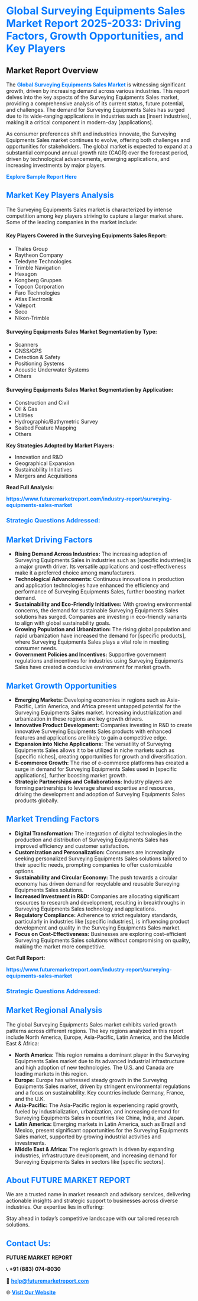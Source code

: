 <h1 style="color: #007BFF;">Global Surveying Equipments Sales Market Report 2025-2033: Driving Factors, Growth Opportunities, and Key Players</h1>

<section id="overview">
<h2>Market Report Overview</h2>
<p>The <a href="https://www.futuremarketreport.com/industry-report/surveying-equipments-sales-market" style="color: #007BFF; text-decoration: none;"><strong>Global Surveying Equipments Sales Market</strong></a> is witnessing significant growth, driven by increasing demand across various industries. This report delves into the key aspects of the Surveying Equipments Sales market, providing a comprehensive analysis of its current status, future potential, and challenges. The demand for Surveying Equipments Sales has surged due to its wide-ranging applications in industries such as [insert industries], making it a critical component in modern-day [applications].</p>
<p>As consumer preferences shift and industries innovate, the Surveying Equipments Sales market continues to evolve, offering both challenges and opportunities for stakeholders. The global market is expected to expand at a substantial compound annual growth rate (CAGR) over the forecast period, driven by technological advancements, emerging applications, and increasing investments by major players.</p>
</section>

<section id="overview">
<p><a href="https://www.futuremarketreport.com/request-sample/reportId=105124" style="color: #007BFF; text-decoration: none;"><strong>Explore Sample Report Here</strong></a></p>
</section>

<section id="key-players">
<h2 style="color: #007BFF;">Market Key Players Analysis</h2>
<p>The Surveying Equipments Sales market is characterized by intense competition among key players striving to capture a larger market share. Some of the leading companies in the market include:</p>
<h4>Key Players Covered in the Surveying Equipments Sales Report:</h4>
<ul><li>Thales Group</li><li>Raytheon Company</li><li>Teledyne Technologies</li><li>Trimble Navigation</li><li>Hexagon</li><li>Kongberg Gruppen</li><li>Topcon Corporation</li><li>Faro Technologies</li><li>Atlas Electronik</li><li>Valeport</li><li>Seco</li><li>Nikon-Trimble</li></ul>
<h4>Surveying Equipments Sales Market Segmentation by Type:</h4>
<ul><li>Scanners</li><li>GNSS/GPS</li><li>Detection &amp; Safety</li><li>Positioning Systems</li><li>Acoustic Underwater Systems</li><li>Others</li></ul>

<h4>Surveying Equipments Sales Market Segmentation by Application:</h4>
<ul><li>Construction and Civil</li><li>Oil &amp; Gas</li><li>Utilities</li><li>Hydrographic/Bathymetric Survey</li><li>Seabed Feature Mapping</li><li>Others</li></ul>
<p><strong>Key Strategies Adopted by Market Players:</strong></p>
<ul>
<li>Innovation and R&D</li>
<li>Geographical Expansion</li>
<li>Sustainability Initiatives</li>
<li>Mergers and Acquisitions</li>
</ul>
</section>

<section>
<p><strong>Read Full Analysis: </strong></p><a href="https://www.futuremarketreport.com/industry-report/surveying-equipments-sales-market" style="color: #007BFF; text-decoration: none;"><strong>https://www.futuremarketreport.com/industry-report/surveying-equipments-sales-market</strong></a>
<h3 style="color: #007BFF;">Strategic Questions Addressed:</h3>
</section>

<section id="driving-factors">
<h2 style="color: #007BFF;">Market Driving Factors</h2>
<ul>
<li><strong>Rising Demand Across Industries:</strong> The increasing adoption of Surveying Equipments Sales in industries such as [specific industries] is a major growth driver. Its versatile applications and cost-effectiveness make it a preferred choice among manufacturers.</li>
<li><strong>Technological Advancements:</strong> Continuous innovations in production and application technologies have enhanced the efficiency and performance of Surveying Equipments Sales, further boosting market demand.</li>
<li><strong>Sustainability and Eco-Friendly Initiatives:</strong> With growing environmental concerns, the demand for sustainable Surveying Equipments Sales solutions has surged. Companies are investing in eco-friendly variants to align with global sustainability goals.</li>
<li><strong>Growing Population and Urbanization:</strong> The rising global population and rapid urbanization have increased the demand for [specific products], where Surveying Equipments Sales plays a vital role in meeting consumer needs.</li>
<li><strong>Government Policies and Incentives:</strong> Supportive government regulations and incentives for industries using Surveying Equipments Sales have created a conducive environment for market growth.</li>
</ul>
</section>

<section id="growth-opportunities">
<h2 style="color: #007BFF;">Market Growth Opportunities</h2>
<ul>
<li><strong>Emerging Markets:</strong> Developing economies in regions such as Asia-Pacific, Latin America, and Africa present untapped potential for the Surveying Equipments Sales market. Increasing industrialization and urbanization in these regions are key growth drivers.</li>
<li><strong>Innovative Product Development:</strong> Companies investing in R&D to create innovative Surveying Equipments Sales products with enhanced features and applications are likely to gain a competitive edge.</li>
<li><strong>Expansion into Niche Applications:</strong> The versatility of Surveying Equipments Sales allows it to be utilized in niche markets such as [specific niches], creating opportunities for growth and diversification.</li>
<li><strong>E-commerce Growth:</strong> The rise of e-commerce platforms has created a surge in demand for Surveying Equipments Sales used in [specific applications], further boosting market growth.</li>
<li><strong>Strategic Partnerships and Collaborations:</strong> Industry players are forming partnerships to leverage shared expertise and resources, driving the development and adoption of Surveying Equipments Sales products globally.</li>
</ul>
</section>

<section id="trending-factors">
<h2 style="color: #007BFF;">Market Trending Factors</h2>
<ul>
<li><strong>Digital Transformation:</strong> The integration of digital technologies in the production and distribution of Surveying Equipments Sales has improved efficiency and customer satisfaction.</li>
<li><strong>Customization and Personalization:</strong> Consumers are increasingly seeking personalized Surveying Equipments Sales solutions tailored to their specific needs, prompting companies to offer customizable options.</li>
<li><strong>Sustainability and Circular Economy:</strong> The push towards a circular economy has driven demand for recyclable and reusable Surveying Equipments Sales solutions.</li>
<li><strong>Increased Investment in R&D:</strong> Companies are allocating significant resources to research and development, resulting in breakthroughs in Surveying Equipments Sales technology and applications.</li>
<li><strong>Regulatory Compliance:</strong> Adherence to strict regulatory standards, particularly in industries like [specific industries], is influencing product development and quality in the Surveying Equipments Sales market.</li>
<li><strong>Focus on Cost-Effectiveness:</strong> Businesses are exploring cost-efficient Surveying Equipments Sales solutions without compromising on quality, making the market more competitive.</li>
</ul>
</section>

<section>
<p><strong>Get Full Report: </strong></p><a href="https://www.futuremarketreport.com/industry-report/surveying-equipments-sales-market" style="color: #007BFF; text-decoration: none;"><strong>https://www.futuremarketreport.com/industry-report/surveying-equipments-sales-market</strong></a>
<h3 style="color: #007BFF;">Strategic Questions Addressed:</h3>
</section>


<section id="regional-analysis">
<h2 style="color: #007BFF;">Market Regional Analysis</h2>
<p>The global Surveying Equipments Sales market exhibits varied growth patterns across different regions. The key regions analyzed in this report include North America, Europe, Asia-Pacific, Latin America, and the Middle East & Africa:</p>
<ul>
<li><strong>North America:</strong> This region remains a dominant player in the Surveying Equipments Sales market due to its advanced industrial infrastructure and high adoption of new technologies. The U.S. and Canada are leading markets in this region.</li>
<li><strong>Europe:</strong> Europe has witnessed steady growth in the Surveying Equipments Sales market, driven by stringent environmental regulations and a focus on sustainability. Key countries include Germany, France, and the U.K.</li>
<li><strong>Asia-Pacific:</strong> The Asia-Pacific region is experiencing rapid growth, fueled by industrialization, urbanization, and increasing demand for Surveying Equipments Sales in countries like China, India, and Japan.</li>
<li><strong>Latin America:</strong> Emerging markets in Latin America, such as Brazil and Mexico, present significant opportunities for the Surveying Equipments Sales market, supported by growing industrial activities and investments.</li>
<li><strong>Middle East & Africa:</strong> The region’s growth is driven by expanding industries, infrastructure development, and increasing demand for Surveying Equipments Sales in sectors like [specific sectors].</li>
</ul>
</section>

<footer>
<h2 style="color: #007BFF;">About FUTURE MARKET REPORT</h2>
<p>We are a trusted name in market research and advisory services, delivering actionable insights and strategic support to businesses across diverse industries. Our expertise lies in offering:</p>

<p>Stay ahead in today’s competitive landscape with our tailored research solutions.</p>

<h2 style="color: #007BFF;">Contact Us:</h2>
<p><strong>FUTURE MARKET REPORT</strong></p>
<p>📞 <strong>+91 (883) 074-8030</strong></p>
<p>📧 <strong><a href="mailto:help@futuremarketreport.com" style="color: #007BFF;">help@futuremarketreport.com</a></strong></p>
<p>🌐 <strong><a href="https://www.futuremarketreport.com/" style="color: #007BFF;">Visit Our Website</a></strong></p>
</footer>